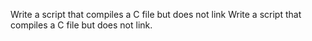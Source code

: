 Write a script that compiles a C file but does not link
Write a script that compiles a C file but does not link.
